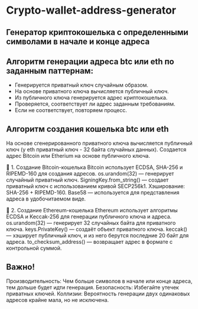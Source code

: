 # Crypto-wallet-address-generator
## Генератор криптокошелька с определенными символами в начале и конце адреса

## Алгоритм генерации адреса btc или eth по заданным паттернам:
- Генерируется приватный ключ случайным образом.
- На основе приватного ключа вычисляется публичный ключ.
- Из публичного ключа генерируется адрес криптокошелька.
- Проверяется, соответствует ли адрес заданным требованиям.
- Если не соответствует, повторяем процесс.

## Алгоритм создания кошелька btc или eth
На основе сгенерированного приватного ключа вычисляется публичный ключ (у eth приватный ключ - 32 байта случайных данных).
Создается адрес Bitcoin или Etherium на основе публичного ключа.

🔑 1. Создание Bitcoin-кошелька
Bitcoin использует ECDSA, SHA-256 и RIPEMD-160 для создания адресов.
os.urandom(32) — генерирует случайный приватный ключ.
SigningKey.from_string() — создает приватный ключ с использованием кривой SECP256k1.
Хэширование: SHA-256 + RIPEMD-160.
Base58 — используется для представления адреса в удобочитаемом виде.


🔑 2. Создание Ethereum-кошелька
Ethereum использует алгоритмы ECDSA и Keccak-256 для генерации публичного ключа и адреса.
os.urandom(32) — генерирует 32 случайных байта для приватного ключа.
keys.PrivateKey() — создаёт объект приватного ключа.
keccak() — хэширует публичный ключ, и из него берутся последние 20 байт для адреса.
to_checksum_address() — возвращает адрес в формате с контрольной суммой.




## Важно!
Производительность: Чем больше символов в начале или конце адреса, тем дольше будет идти генерация.
Безопасность: Избегайте утечек приватных ключей.
Коллизии: Вероятность генерации двух одинаковых адресов крайне мала, но не исключена.
